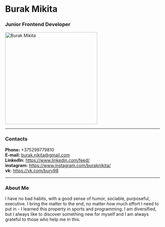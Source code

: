# Burak Mikita

### Junior Frontend Developer

<img alt="Burak Mikita" src="./img/face.jpg" width="300">

---

### Contacts

**Phone:** +375299779810<br>
**E-mail:** burak.nikita@gmail.com<br>
**LinkedIn:** https://www.linkedin.com/feed/<br>
**instagram:** https://www.instagram.com/buraknikita/<br>
**vk:** https://vk.com/bury98

---

### About Me

I have no bad habits, with a good sense of humor, sociable, purposeful, executive. I bring the matter to the end, no matter how much effort I need to put in - I learned this property in sports and programming. I am diversified, but I always like to discover something new for myself and I am always grateful to those who help me in this.